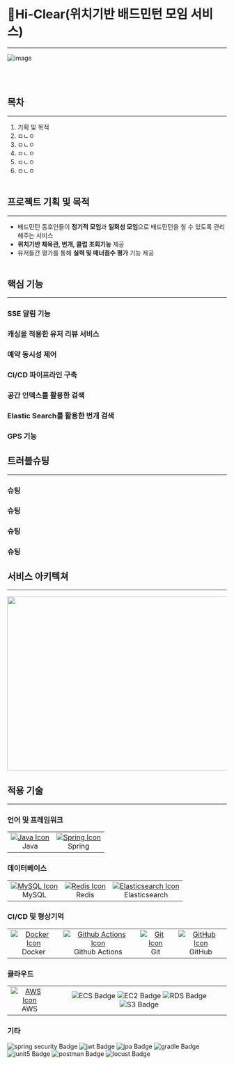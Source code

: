 # 🏸Hi-Clear(위치기반 배드민턴 모임 서비스)

-------------------
![image](https://github.com/user-attachments/assets/4938b0b0-1197-4f3c-b746-7e141c1ae030)

<br><br>

## 목차

-----------------------
1. 기획 및 목적
2. ㅁㄴㅇ
3. ㅁㄴㅇ
4. ㅁㄴㅇ
5. ㅁㄴㅇ
6. ㅁㄴㅇ
<br><br>

## 프로젝트 기획 및 목적

-----------------------
- 배드민턴 동호인들이 **정기적 모임**과 **일회성 모임**으로 배드민턴을 칠 수 있도록 관리해주는 서비스
- **위치기반 체육관, 번개, 클럽 조회기능** 제공
- 유저들간 평가를 통해 **실력 및 매너점수 평가** 기능 제공
<br><br>


## 핵심 기능

-----------------------
<h3>SSE 알림 기능</h3>
<h3>캐싱을 적용한 유저 리뷰 서비스</h3>
<h3>예약 동시성 제어</h3>
<h3>CI/CD 파이프라인 구축</h3>
<h3>공간 인덱스를 활용한 검색</h3>
<h3>Elastic Search를 활용한 번개 검색</h3>
<h3>GPS 기능</h3>

## 트러블슈팅

-----------------------
<h3>슈팅</h3>
<h3>슈팅</h3>
<h3>슈팅</h3>
<h3>슈팅</h3>

## 서비스 아키텍쳐

-----------------------
<img src="https://github.com/user-attachments/assets/82395ad8-024e-4754-b0e7-a2c43cbab441" width="800" height="400">

## 적용 기술

-----------------------
<h3>언어 및 프레임워크</h3>
<table border="0">
  <tr>
    <td align="center">
      <a href="https://skillicons.dev">
        <img src="https://skillicons.dev/icons?i=java&theme=light" alt="Java Icon" />
      </a>
      <div>Java</div>
    </td>
    <td align="center">
      <a href="https://skillicons.dev">
        <img src="https://skillicons.dev/icons?i=spring&theme=light" alt="Spring Icon" />
      </a>
      <div>Spring</div>
    </td>
  </tr>
</table>

<h3>데이터베이스</h3>
<table border="0">
  <tr>
    <td align="center">
      <a href="https://skillicons.dev">
        <img src="https://skillicons.dev/icons?i=mysql&theme=light" alt="MySQL Icon" />
      </a>
      <div style="text-align: center;">MySQL</div>
    </td>
   <td align="center">
      <a href="https://skillicons.dev">
        <img src="https://skillicons.dev/icons?i=redis&theme=light" alt="Redis Icon" />
      </a>
      <div style="text-align: center;">Redis</div>
    </td>
    <td align="center">
      <a href="https://skillicons.dev">
        <img src="https://skillicons.dev/icons?i=elasticsearch&theme=light" alt="Elasticsearch Icon" />
      </a>
      <div style="text-align: center;">Elasticsearch</div>
    </td>
  </tr>
</table>

<h3>CI/CD 및 형상기억</h3>
<table border="0">
  <tr>
    <td align="center">
      <a href="https://skillicons.dev">
        <img src="https://skillicons.dev/icons?i=docker&theme=light" alt="Docker Icon" />
      </a>
      <div>Docker</div>
    </td>
    <td align="center">
      <a href="https://skillicons.dev">
        <img src="https://skillicons.dev/icons?i=githubactions&theme=light" alt="Github Actions Icon" />
      </a>
      <div>Github Actions</div>
    </td>
    <td align="center">
      <a href="https://skillicons.dev">
        <img src="https://skillicons.dev/icons?i=git&theme=light" alt="Git Icon" />
      </a>
      <div>Git</div>
    </td>
    <td align="center">
      <a href="https://skillicons.dev">
        <img src="https://skillicons.dev/icons?i=github&theme=light" alt="GitHub Icon" />
      </a>
      <div>GitHub</div>
    </td>
  </tr>
</table>

<h3>클라우드</h3>
<table border="0">
  <tr>
    <td align="center">
      <a href="https://skillicons.dev">
        <img src="https://skillicons.dev/icons?i=aws&theme=light" alt="AWS Icon" />
      </a>
      <div>AWS</div>
    </td>
    <td colspan="2" style="text-align: center;">
      <div>
        <img src="https://img.shields.io/badge/ecs-FF9900?style=for-the-badge&logo=amazon ecs&logoColor=white" alt="ECS Badge">
        <img src="https://img.shields.io/badge/ec2-FF9900?style=for-the-badge&logo=amazon ec2&logoColor=white" alt="EC2 Badge">
        <img src="https://img.shields.io/badge/rds-527FFF?style=for-the-badge&logo=amazon rds&logoColor=white" alt="RDS Badge">
        <img src="https://img.shields.io/badge/s3-569A31?style=for-the-badge&logo=amazon s3&logoColor=white" alt="S3 Badge">
      </div>
    </td>
  </tr>
</table>
<h3>기타</h3>
      <div>
        <img src="https://img.shields.io/badge/spring security-6DB33F?style=for-the-badge&logo=spring security&logoColor=white" alt="spring security Badge">
        <img src="https://img.shields.io/badge/jwt-000000?style=for-the-badge&logo=json web tokens&logoColor=white" alt="jwt Badge">
        <img src="https://img.shields.io/badge/jpa-527FFF?style=for-the-badge&logo=jpa&logoColor=white" alt="jpa Badge">
        <img src="https://img.shields.io/badge/gradle-02303A?style=for-the-badge&logo=gradle&logoColor=white" alt="gradle Badge">
      </div>
      <div>
        <img src="https://img.shields.io/badge/junit5-25A162?style=for-the-badge&logo=junit5&logoColor=white" alt="junit5 Badge">
        <img src="https://img.shields.io/badge/postman-FF6C37?style=for-the-badge&logo=postman&logoColor=white" alt="postman Badge">
        <img src="https://img.shields.io/badge/locust-006600?style=for-the-badge&logo=locust&logoColor=white" alt="locust Badge">
      </div>
<br>